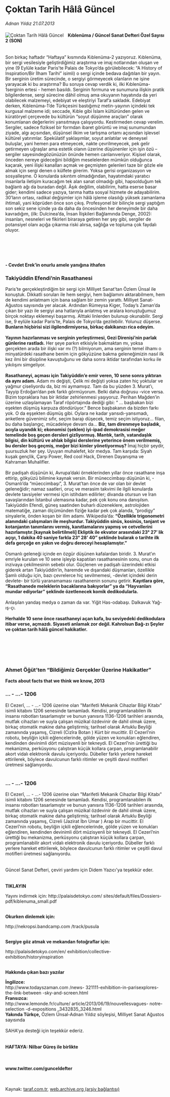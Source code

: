 # Çoktan Tarih Hâlâ Güncel

*Adnan Yıldız 21.07.2013*

<div class="yazi"><img align="left" alt="Çoktan Tarih Hâlâ Güncel" border="0" src="http://www.taraf.com.tr/fotoraflar/makaleler/coktan-tarih-hala-guncel_879_orijinal.jpg" style="border-right-width:10px; border-color:#FFFFFF"/><h4>Kıblenüma / Güncel Sanat Defteri Özel Sayısı 2 (SON)</h4><br/>Son birkaç haftadır “Haftaya” kısmında Kıblenüma-2 yazıyoruz. Kıblenüma, bir sergi vesilesiyle geliştirdiğimiz araştırma ve imaj notlarından oluşan ve yine (9 Eylüle kadar Paris’te Palais de Tokyo’da görülebilecek: “A History of Inspiration/Bir İlham Tarihi” isimli) o sergi içinde bedava dağıtılan bir yayın. Bir serginin üretim sürecinde, o sergiyi görmeyecek olanların ne işine yarayacak ki bu araştırma? Bu soruya cevap verdik ki, ilki Kıblenüma-1serginin ertesi - hemen basıldı. Serginin formuna ve sunumuna ilişkin pratik bilgilerdense, sergi sürecine dâhil olmuş ama okuyanın hayatında da yeri olabilecek malzemeyi, edebiyat ve eleştiriyi Taraf’a sakladık. Edebiyat derken, Kıblenüma-1’de Türkçesini bastığımız metin-yayının içindeki tek kurgusal malzeme idi; seccade, Kıble gibi İslam kültüründen gelen ve küratöryel çerçevede bu kültürün “soyut düşünme araçları” olarak konumlanan değerlerini yansıtmaya çalışıyordu. Kestirmeden cevap verelim. Sergiler, sadece fiziksel bir formdan ibaret görüntü ve imaj sunumundan ziyade, algı açısından, düşünsel ilkim ve tartışma ortamı açısından işlevsel kültürel yatırımlar. Spekülatif yaklaşımlar, soyut anlatılar ve deneysel buluşlar, yani hemen para etmeyecek, nakte çevrilmeyecek, pek gelir getirmeyen uğraşlar ama estetik olanın üzerine düşünenler için işin özü –sergiler sayesindegözünüzün önünde hemen canlanıveriyor. Kişisel olarak, önceden nereye gideceğini bildiğim meselelerden mümkün olduğunca kaçarak, yeni ilişki kanalları açmak ve geçmişten gelenleri taze bir gözle ele almak için sergi denen o külfete girerim. Yoksa gerisi organizasyon ve sosyalleşme. O konularda sıkıntım olmadığından, hayatımdaki yaratıcı insanlarla iletişim kuracağım tek alan sanat olmadığı gibi, hapsolduğum tek bağlantı ağı da buradan değil. Âşık değilim, olabilirim, hatta eserse basar gider; kendimi sadece yazıya, tarıma hatta sosyal hizmete de adayabilirim. 30’ların ortası, radikal değişimler için hâlâ işleme olasılığı yüksek zamanlama ihtimali, yani köprüden önce son çıkış. Profesyonel bir bilinçle sergi yaptığım son sekiz sene içinde ya da daha da öncesinden her deneyimde bir daha kavradığım, (ilk: Dulcinea’da, İnsan İlişkileri Bağlamında Denge, 2002): insanları, nesneleri ve fikirleri biraraya getiren her şey gibi, sergiler de potansiyel olanı açığa çıkarma riski alırsa, sağlığa ve topluma çok faydalı oluyor.<br/>
<h4><br/></h4>
<h4><br/></h4>
<h4>- Cevdet Erek’in onurlu amele yanığına ithafen</h4>
<h3>Takiyüddin Efendi’nin Rasathanesi</h3>Paris’te gerçekleştirdiğim bir sergi için Milliyet Sanat’tan Özlem Ünsal ile konuştuk. Dikkatli soruları ile hem sergiyi, hem bağlamını aktarabilmem, hem de kendimi anlatmam için bana sağlam bir zemin yarattı. Milliyet Sanat-Ağustos sayısında yer alacak. Ardından Rümeysa Kiger, Today’s Zaman’da çıkan bir yazı ile sergiyi ana hatlarıyla anlatmış ve aralara konuştuğumuz birçok noktayı eklemeyi başarmış. Alttaki linlerden bulunup okunabilir. Sergi ise, 9 eylüle kadar Paris’te, Palais de Tokyo’da gezilebilir. Yolunuz düşerse. <strong>Bunların hiçbirisi sizi ilgilendirmiyorsa, birkaç dakikanızı rica edeyim.<br/></strong><br/><strong>Yayının hazırlanması ve serginin yerleştirmesi, Gezi Direnişi’nin parlak günlerine rastladı.</strong> Her şeye parkın etkisiyle bakmaktan mı, yoksa gerçekten arada bir ilişki var mı (?) bilmiyorum, ama serginin temel ilhamı o minyatürdeki rasathane benim için gökyüzüne bakma geleneğimizin nasıl ilk kez ilmi bir disipline kavuştuğunu ve daha sonra iktidar tarafından korku ile yıkılışını simgeliyor.<br/><br/><strong>Rasathaneyi, açması için Takiyüddin’e emir veren, 10 sene sonra yıktıran da aynı adam.</strong> Adam mı değişti, Çelik mi değişti yoksa zaten hiç yoktular ve yağmur çiseliyordu da, biz mi aymamışız. Tam da bu yüzden 3. Murat’ı, Tayyip Erdoğan’dan pek farklı görmüyorum. Belki daha doğrusu -vice versa. Bizim topraklara has bir iktidar zehirlenmesi yaşıyoruz. Perihan Mağden’in üzerine uzlaşılamayan Taraf röpörtajında dediği gibi: “ ... başbakan bizi eşekten düşmüş karpuza döndürüyor.” Bence başbakanın da bizden farkı yok. O da eşşekten düşmüş gibi. Oylara ne kadar yansıdı-yansımadı, anketlere güvenimiz sıfır, seçim barajı düşecek, temiz seçim istiyoruz... filan, bu daha başlangıç, mücadeleye devam da... <strong>Biz, tam direnmeye başladık, acıyla uyandık ki; ekonomisi (şeklen) iyi-ipad demokrasisi meğer temelinde boş geçen dersleri gizliyormuş. Mantık, tarih, vatandaşlık bilgisi, din kültürü ve ahlak bilgisi derslerine yeterince önem verilmemiş, bu dersler boş geçmiş, meğer bizi kimler yönetiyormuş?</strong> İmaj hiçbir şeydir, şuursuzluk her şey. Uyuyan muhalefet, kör medya. Tam karşıda: Siyah kuşak gençlik, Çarşı Power, Red cool Hack, Direnen Dayanışma ve Kahraman Muhalifler.<br/><br/>Bir padişah düşünün ki, Avrupa’daki örneklerinden yıllar önce rasathane inşa ettirip, gökyüzü bilimine kaynak versin. Bir müneccimbaşı düşünün ki, -Osmanlı’da “müeccimbaşı”, 3. Murat’tan önce de var olan bir devlet geleneğidir; namaz saatleri, oruç ve merasim takvimi ile ilgili konularda devlete tavsiyeler vermesi için istihdam edilirler; divanda otursun ve İran savaşlarından İstanbul ulemasına kadar, pek çok konu ona danışılsın. Takiyüddin Efendi, güneş saatinden buharlı düzeneklere, astrolojiden matematiğe, zaman ölçümünden fiziğe kadar pek çok alanda, “prodigy” sinyalerle, önden koşan bir ilim adamı. Wikipedia’da:<strong> “Özellikle trigonometri alanındaki çalışmaları ile meşhurdur. Takiyüddin sinüs, kosinüs, tanjant ve kotanjantın tanımlarını vermiş, kanıtlamalarını yapmış ve cetvellerini hazırlamıştır.[kaynak belirtilmeli] Ekliptik ile ekvator arasındaki 23° 27’ lik açıyı, 1 dakika 40 saniye farkla 23° 28’ 40” şeklinde bularak o tarihte ilk defa gerçeğe en yakın ve doğru dereceyi hesaplamıştır.”<br/><br/></strong>Osmanlı geleneği içinde en özgür düşünen kafalardan biridir. 3. Murat’ın emriyle kurulan ve 10 sene işleyip kapatılan rasathanesinin sonu, onun da inzivaya çekilmesinin sebebi olur. Güçlenen ve padişah üzerindeki etkisi giderek artan Takiyüddin’in, haremde ve dışarıdaki düşmanları, özellikle Şamlı olduğu için, bazı çevrelerce hiç sevilmemesi, -devlet içindeki derin devlete- bir türlü yaranamaması rasathanenin sonunu getirir. <strong>Kayıtlara göre, “Rasathanede meleklerin bacaklarına bakıyorlar” ya da “Hayvanları mundar ediyorlar” şeklinde özetlenecek komik dedikodularla.<br/><br/></strong>Anlaşılan yandaş medya o zaman da var. Yiğit Has-odabaşı. Dalkavuk Yağ-ış-çı.<br/><br/><strong>Herhalde 10 sene önce rasathaneyi açan kafa, bu seviyedeki dedikodulara itibar verse, açmazdı. Siyaseti anlamak zor değil. Kahrolsun Bağ-zı Şeyler ve çoktan tarih hâlâ güncel hakikatler.<br/></strong>
<h3><br/></h3>
<h3><br/></h3>
<h3>Ahmet Öğüt’ten “Bildiğimiz Gerçekler Üzerine Hakikatler”</h3><strong>Facts about facts that we think we know, 2013</strong>
<h3>... - ...- 1206</h3>El Cezerî, ... - ...- 1206 üzerine olan "Marifetli Mekanik Cihazlar Bilgi Kitabı" isimli kitabını 1206 senesinde tamamladı. Kendisi, programlanabilen ilk insansı robotları tasarlamıştır ve bunun yanısıra 1136-1206 tarihleri arasında, mutfak cihazları ve suyla çalışan müzikal özdevinir de dahil olmak üzere, birkaç otomatik makine daha geliştirmiş; tarihsel olarak Artuklu Beyliği zamanında yaşamış, Cizreli (Cizîra Botan ) Kürt bir mucittir. El Cezerî’nin robotu, beyliğin içkili eğlencelerinde, gölde yüzen ve konukları eğlendiren, kendinden devinimli dört müzisyenli bir tekneydi. El Cezerî’nin ürettiği bu mekanizma, perküsyonu çalıştıran küçük kollara çarpan, programlanabilir akort vidalı elektronik davulu içeriyordu. Dübeller farklı yerlere hareket ettirilerek, böylece davulcunun farklı ritimler ve çeşitli davul motifleri üretmesi sağlanıyordu.<br/><br/>
<h3>... - ...- 1206</h3>
<p>El Cezerî, ... - ...- 1206 üzerine olan "Marifetli Mekanik Cihazlar Bilgi Kitabı" isimli kitabını 1206 senesinde tamamladı. Kendisi, programlanabilen ilk insansı robotları tasarlamıştır ve bunun yanısıra 1136-1206 tarihleri arasında, mutfak cihazları ve suyla çalışan müzikal özdevinir de dahil olmak üzere, birkaç otomatik makine daha geliştirmiş; tarihsel olarak Artuklu Beyliği zamanında yaşamış, Cizreli (Jazirat İbn Umar ) Arap bir mucittir. El Cezerî’nin robotu, beyliğin içkili eğlencelerinde, gölde yüzen ve konukları eğlendiren, kendinden devinimli dört müzisyenli bir tekneydi. El Cezerî’nin ürettiği bu mekanizma, perküsyonu çalıştıran küçük kollara çarpan, programlanabilir akort vidalı elektronik davulu içeriyordu. Dübeller farklı yerlere hareket ettirilerek, böylece davulcunun farklı ritimler ve çeşitli davul motifleri üretmesi sağlanıyordu.<br/><br/><br/>Güncel Sanat Defteri, çeviri yardımı için Didem Yazıcı'ya teşekkür eder.<br/><br/><br/><strong>TIKLAYIN</strong></p>
<p>Yayını indirmek için: http://palaisdetokyo.com/ sites/default/files/Dossiers-pdf/kiblenuma_small.pdf<br/><br/></p>
<p><strong>Okurken dinlemek için:</strong></p>
<p>http://nekropsi.bandcamp.com /track/pusula<br/><br/></p>
<p><strong>Sergiye göz atmak ve mekandan fotoğraflar için:</strong></p>
<p>http://palaisdetokyo.com/en/ exhibition/collective-exhibition/historyinspiration<br/><br/></p>
<p><strong>Hakkında çıkan bazı yazılar</strong></p>
<p><strong>İngilizce:<br/></strong>http://www.todayszaman.com /news- 321111-exhibition-in-parisexplores- the-link-between -sky-and-screen.html<br/><strong>Fransızca:<br/></strong>http://www.lemonde.fr/culture/ article/2013/06/19/nouvellesvagues- notre-selection -d-expositions _3432835_3246.html<br/><strong>Yakında Türkçe,</strong> Özlem Ünsal-Adnan Yıldız söyleşisi, Milliyet Sanat Ağustos sayısında<br/><br/>SAHA'ya desteği için teşekkür ederiz.<br/><br/><br/><strong>HAFTAYA: Nilbar Güreş ile birlikte<br/></strong><br/><br/><br/><strong>www.twitter.com/gunceldefter<br/></strong><br/><br/></p>
</div>

Kaynak: [taraf.com.tr](http://www.taraf.com.tr:80/adnan-yildiz/makale-coktan-tarih-hala-guncel.htm), [web.archive.org (arşiv bağlantısı)](http://web.archive.org/web/20130722175239/http://www.taraf.com.tr:80/adnan-yildiz/makale-coktan-tarih-hala-guncel.htm)
